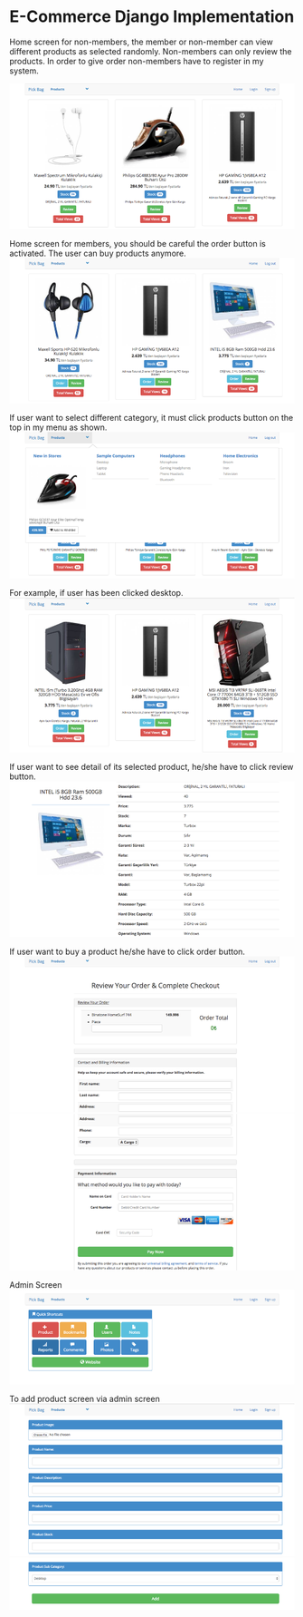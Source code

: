 # E-Commerce Django Implementation

Home screen for non-members, the member or non-member can view different products as selected randomly. Non-members can only review the products. In order to give order non-members have to register in my system.

![Home Screen](Images/Picture1.png)

Home screen for members, you should be careful the order button is activated. The user can buy products anymore.
![Home Screen for members](Images/Picture2.png)

If user want to select different category, it must click products button on the top in my menu as shown.
![Category Screen for members](Images/Picture3.png)

For example, if user has been clicked desktop. 
![PC Screen for members](Images/Picture4.png)

If user want to see detail of its selected product, he/she have to click review button.
![Detail Screen for members](Images/Picture5.png)

If user want to buy a product he/she have to click order button.
![Detail Screen for members](Images/Picture6.png)
![Detail Screen for members](Images/Picture7.png)

Admin Screen
![Admin](Images/Picture8.png)

To add product screen via admin screen
![Admin Add Product](Images/Picture9.png)
![Admin Add Product](Images/Picture10.png)
